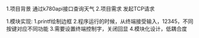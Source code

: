 1.项目背景
	通过k780api接口查询天气
2.项目需求
	发起TCP请求

1.模块实现:
	1.printf绘制边框
	2.程序运行的时候，从终端接受输入，12345，不同按键对应不同功能
	3.需要设置终端控制字，关闭回显
	4.模块化设计，低耦合度
